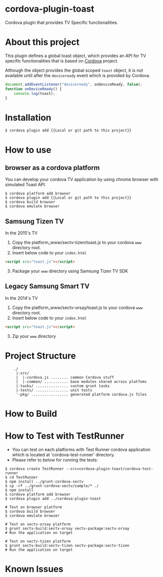 # cordova-plugin-toast
Cordova plugin that provides TV Specific functionalities.

# About this project
This plugin defines a global toast object, which provides an API for TV specific functionalities that is based on [Cordova](https://cordova.apache.org/) project.

Although the object provides the global scoped `toast` object, it is not available until after the `deviceready` event which is provided by Cordova.
```javascript
document.addEventListener("deviceready", onDeviceReady, false);
function onDeviceReady() {
    console.log(toast);
}
```

# Installation
```shell
$ cordova plugin add {{Local or git path to this project}}
```

# How to use
## browser as a cordova platform
You can develop your cordova TV application by using chrome browser with simulated Toast API.
```shell
$ cordova platform add browser
$ cordova plugin add {{Local or git path to this project}}
$ cordova build browser
$ cordova emulate browser
```

## Samsung Tizen TV
In the 2015's TV
1. Copy the platform_www/sectv-tizen/toast.js to your cordova `www` directory root.
2. Insert below code to your `index.html`
```HTML
<script src="toast.js"></script>
```
3. Package your `www` directory using Samsung Tizen TV SDK

## Legacy Samsung Smart TV
In the 2014's TV
1. Copy the platform_www/sectv-orsay/toast.js to your cordova `www` directory root.
2. Insert below code to your `index.html`
```HTML
<script src="toast.js"></script>
```
3. Zip your `www` directory

# Project Structure
```
    ./
     |-src/
     |  |-cordova.js ........ common Cordova stuff
     |  |-common/ ........... base modules shared across platfoms
     |-tasks/ ............... custom grunt tasks
     |-tests/ ............... unit tests
     '-pkg/ ................. generated platform cordova.js files
```

# How to Build

# How to Test with TestRunner
* You can test on each platforms with Test Runner cordova application which is located at 'cordova-test-runner' directory.
* Please refer to below for running the tests:

```shell
$ cordova create TestRunner --src=cordova-plugin-toast/cordova-test-runner
$ cd TestRunner
$ npm install ../grunt-cordova-sectv
$ cp -rf ../grunt-cordova-sectv/sample/* ./
$ npm install
$ cordova platform add browser
$ cordova plugin add ../cordova-plugin-toast

# Test on browser platform
$ cordova build browser
$ cordova emulate browser

# Test on sectv-orsay platform
$ grunt sectv-build:sectv-orsay sectv-package:sectv-orsay
# Run the application on target

# Test on sectv-tizen platform
$ grunt sectv-build:sectv-tizen sectv-package:sectv-tizen
# Run the application on target
```

# Known Issues
